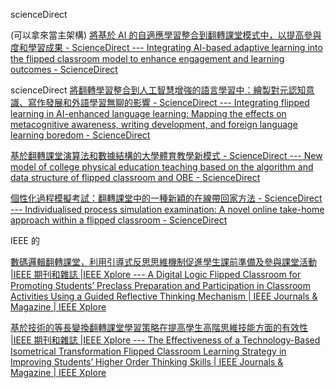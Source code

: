 scienceDirect

(可以拿來當主架構)
[將基於 AI 的自適應學習整合到翻轉課堂模式中，以提高參與度和學習成果 - ScienceDirect --- Integrating AI-based adaptive learning into the flipped classroom model to enhance engagement and learning outcomes - ScienceDirect](https://www.sciencedirect.com/science/article/pii/S2666920X25000323)

scienceDirect
[將翻轉學習整合到人工智慧增強的語言學習中：繪製對元認知意識、寫作發展和外語學習無聊的影響 - ScienceDirect --- Integrating flipped learning in AI-enhanced language learning: Mapping the effects on metacognitive awareness, writing development, and foreign language learning boredom - ScienceDirect](https://www.sciencedirect.com/science/article/pii/S2666920X25000864)

[基於翻轉課堂演算法和數據結構的大學體育教學新模式 - ScienceDirect --- New model of college physical education teaching based on the algorithm and data structure of flipped classroom and OBE - ScienceDirect](https://www.sciencedirect.com/science/article/pii/S2405844024073997)

[個性化過程模擬考試：翻轉課堂中的一種新穎的在線帶回家方法 - ScienceDirect --- Individualised process simulation examination: A novel online take-home approach within a flipped classroom - ScienceDirect](https://www.sciencedirect.com/science/article/pii/S1749772825000156)

IEEE 的

[數碼邏輯翻轉課堂，利用引導式反思思維機制促進學生課前準備及參與課堂活動 |IEEE 期刊和雜誌 |IEEE Xplore --- A Digital Logic Flipped Classroom for Promoting Students’ Preclass Preparation and Participation in Classroom Activities Using a Guided Reflective Thinking Mechanism | IEEE Journals & Magazine | IEEE Xplore](https://ieeexplore.ieee.org/document/10335661)

[基於技術的等長變換翻轉課堂學習策略在提高學生高階思維技能方面的有效性 |IEEE 期刊和雜誌 |IEEE Xplore --- The Effectiveness of a Technology-Based Isometrical Transformation Flipped Classroom Learning Strategy in Improving Students’ Higher Order Thinking Skills | IEEE Journals & Magazine | IEEE Xplore](https://ieeexplore.ieee.org/document/9992238)
